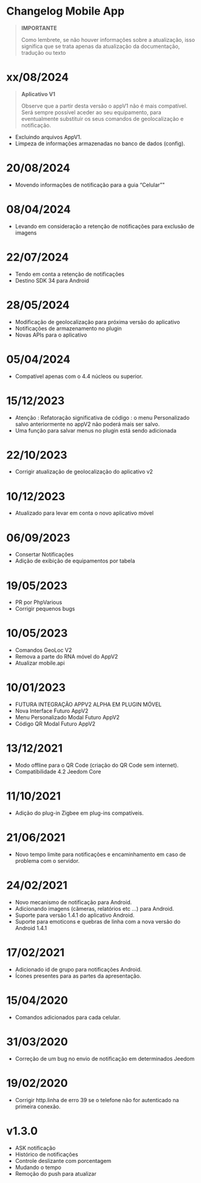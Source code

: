 # Changelog Mobile App

> **IMPORTANTE**
>
> Como lembrete, se não houver informações sobre a atualização, isso significa que se trata apenas da atualização da documentação, tradução ou texto

# xx/08/2024

> **Aplicativo V1**
>
> Observe que a partir desta versão o appV1 não é mais compatível.
> Será sempre possível aceder ao seu equipamento, para eventualmente substituir os seus comandos de geolocalização e notificação.

- Excluindo arquivos AppV1.
- Limpeza de informações armazenadas no banco de dados (config).

# 20/08/2024

- Movendo informações de notificação para a guia “Celular”"

# 08/04/2024

- Levando em consideração a retenção de notificações para exclusão de imagens


# 22/07/2024

- Tendo em conta a retenção de notificações
- Destino SDK 34 para Android

# 28/05/2024

- Modificação de geolocalização para próxima versão do aplicativo
- Notificações de armazenamento no plugin
- Novas APIs para o aplicativo

# 05/04/2024

- Compatível apenas com o 4.4 núcleos ou superior.

# 15/12/2023

- Atenção : Refatoração significativa de código : o menu Personalizado salvo anteriormente no appV2 não poderá mais ser salvo.
- Uma função para salvar menus no plugin está sendo adicionada


# 22/10/2023

- Corrigir atualização de geolocalização do aplicativo v2

# 10/12/2023

- Atualizado para levar em conta o novo aplicativo móvel

# 06/09/2023

- Consertar Notificações
- Adição de exibição de equipamentos por tabela

# 19/05/2023

- PR por PhpVarious
- Corrigir pequenos bugs

# 10/05/2023

- Comandos GeoLoc V2
- Remova a parte do RNA móvel do AppV2
- Atualizar mobile.api

# 10/01/2023

- FUTURA INTEGRAÇÃO APPV2 ALPHA EM PLUGIN MÓVEL
- Nova Interface Futuro AppV2
- Menu Personalizado Modal Futuro AppV2
- Código QR Modal Futuro AppV2

# 13/12/2021

- Modo offline para o QR Code (criação do QR Code sem internet).
- Compatibilidade 4.2 Jeedom Core

# 11/10/2021

- Adição do plug-in Zigbee em plug-ins compatíveis.

# 21/06/2021

- Novo tempo limite para notificações e encaminhamento em caso de problema com o servidor.

# 24/02/2021

- Novo mecanismo de notificação para Android.
- Adicionando imagens (câmeras, relatórios etc ...) para Android.
- Suporte para versão 1.4.1 do aplicativo Android.
- Suporte para emoticons e quebras de linha com a nova versão do Android 1.4.1

# 17/02/2021

- Adicionado id de grupo para notificações Android.
- Ícones presentes para as partes da apresentação.

# 15/04/2020

- Comandos adicionados para cada celular.

# 31/03/2020

- Correção de um bug no envio de notificação em determinados Jeedom

# 19/02/2020

- Corrigir http.linha de erro 39 se o telefone não for autenticado na primeira conexão.

# v1.3.0

- ASK notificação
- Histórico de notificações
- Controle deslizante com porcentagem
- Mudando o tempo
- Remoção do push para atualizar
